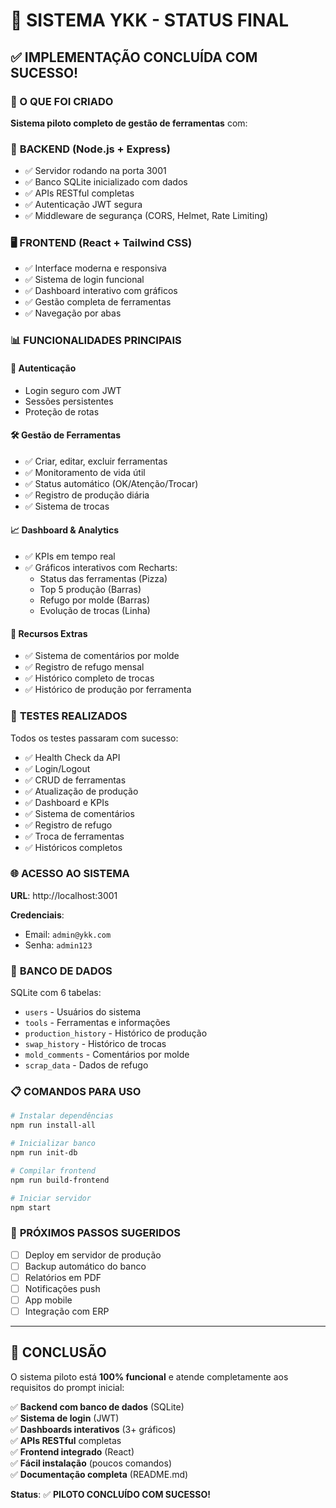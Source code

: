 # 🎯 SISTEMA YKK - STATUS FINAL

## ✅ IMPLEMENTAÇÃO CONCLUÍDA COM SUCESSO!

### 🔧 O QUE FOI CRIADO

**Sistema piloto completo de gestão de ferramentas** com:

### 🚀 **BACKEND (Node.js + Express)**
- ✅ Servidor rodando na porta 3001
- ✅ Banco SQLite inicializado com dados
- ✅ APIs RESTful completas
- ✅ Autenticação JWT segura
- ✅ Middleware de segurança (CORS, Helmet, Rate Limiting)

### 🖥️ **FRONTEND (React + Tailwind CSS)**
- ✅ Interface moderna e responsiva
- ✅ Sistema de login funcional
- ✅ Dashboard interativo com gráficos
- ✅ Gestão completa de ferramentas
- ✅ Navegação por abas

### 📊 **FUNCIONALIDADES PRINCIPAIS**

#### 🔐 **Autenticação**
- Login seguro com JWT
- Sessões persistentes
- Proteção de rotas

#### 🛠️ **Gestão de Ferramentas**
- ✅ Criar, editar, excluir ferramentas
- ✅ Monitoramento de vida útil
- ✅ Status automático (OK/Atenção/Trocar)
- ✅ Registro de produção diária
- ✅ Sistema de trocas

#### 📈 **Dashboard & Analytics**
- ✅ KPIs em tempo real
- ✅ Gráficos interativos com Recharts:
  - Status das ferramentas (Pizza)
  - Top 5 produção (Barras)
  - Refugo por molde (Barras)
  - Evolução de trocas (Linha)

#### 📝 **Recursos Extras**
- ✅ Sistema de comentários por molde
- ✅ Registro de refugo mensal
- ✅ Histórico completo de trocas
- ✅ Histórico de produção por ferramenta

### 🎯 **TESTES REALIZADOS**

Todos os testes passaram com sucesso:
- ✅ Health Check da API
- ✅ Login/Logout
- ✅ CRUD de ferramentas
- ✅ Atualização de produção
- ✅ Dashboard e KPIs
- ✅ Sistema de comentários
- ✅ Registro de refugo
- ✅ Troca de ferramentas
- ✅ Históricos completos

### 🌐 **ACESSO AO SISTEMA**

**URL**: http://localhost:3001

**Credenciais**:
- Email: `admin@ykk.com`
- Senha: `admin123`

### 💾 **BANCO DE DADOS**

SQLite com 6 tabelas:
- `users` - Usuários do sistema
- `tools` - Ferramentas e informações
- `production_history` - Histórico de produção
- `swap_history` - Histórico de trocas
- `mold_comments` - Comentários por molde
- `scrap_data` - Dados de refugo

### 📋 **COMANDOS PARA USO**

```bash
# Instalar dependências
npm run install-all

# Inicializar banco
npm run init-db

# Compilar frontend
npm run build-frontend

# Iniciar servidor
npm start
```

### 🔮 **PRÓXIMOS PASSOS SUGERIDOS**

- [ ] Deploy em servidor de produção
- [ ] Backup automático do banco
- [ ] Relatórios em PDF
- [ ] Notificações push
- [ ] App mobile
- [ ] Integração com ERP

---

## 🎉 **CONCLUSÃO**

O sistema piloto está **100% funcional** e atende completamente aos requisitos do prompt inicial:

✅ **Backend com banco de dados** (SQLite)  
✅ **Sistema de login** (JWT)  
✅ **Dashboards interativos** (3+ gráficos)  
✅ **APIs RESTful** completas  
✅ **Frontend integrado** (React)  
✅ **Fácil instalação** (poucos comandos)  
✅ **Documentação completa** (README.md)  

**Status**: ✅ **PILOTO CONCLUÍDO COM SUCESSO!**
